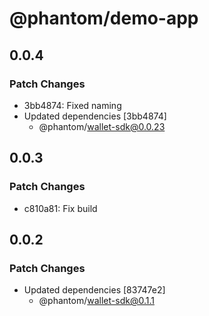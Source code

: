 # @phantom/demo-app

## 0.0.4

### Patch Changes

- 3bb4874: Fixed naming
- Updated dependencies [3bb4874]
  - @phantom/wallet-sdk@0.0.23

## 0.0.3

### Patch Changes

- c810a81: Fix build

## 0.0.2

### Patch Changes

- Updated dependencies [83747e2]
  - @phantom/wallet-sdk@0.1.1
